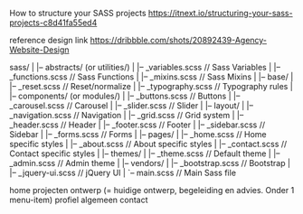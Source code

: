 How to structure your SASS projects
https://itnext.io/structuring-your-sass-projects-c8d41fa55ed4

reference design link
https://dribbble.com/shots/20892439-Agency-Website-Design

sass/
|
|– abstracts/ (or utilities/)
| |– \_variables.scss // Sass Variables
| |– \_functions.scss // Sass Functions
| |– \_mixins.scss // Sass Mixins
|
|– base/
| |– \_reset.scss // Reset/normalize
| |– \_typography.scss // Typography rules
|
|– components/ (or modules/)
| |– \_buttons.scss // Buttons
| |– \_carousel.scss // Carousel
| |– \_slider.scss // Slider
|
|– layout/
| |– \_navigation.scss // Navigation
| |– \_grid.scss // Grid system
| |– \_header.scss // Header
| |– \_footer.scss // Footer
| |– \_sidebar.scss // Sidebar
| |– \_forms.scss // Forms
|
|– pages/
| |– \_home.scss // Home specific styles
| |– \_about.scss // About specific styles
| |– \_contact.scss // Contact specific styles
|
|– themes/
| |– \_theme.scss // Default theme
| |– \_admin.scss // Admin theme
|
|– vendors/
| |– \_bootstrap.scss // Bootstrap
| |– \_jquery-ui.scss // jQuery UI
|
`– main.scss // Main Sass file

<!-- Hoe moet de nav eruit zien? -->

home
projecten
ontwerp (= huidige ontwerp, begeleiding en advies. Onder 1 menu-item)
profiel
algemeen
contact
